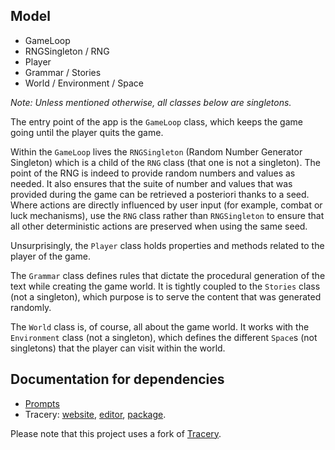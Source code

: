 ## Model

* GameLoop
* RNGSingleton / RNG
* Player
* Grammar / Stories
* World / Environment / Space

*Note: Unless mentioned otherwise, all classes below are singletons.*

The entry point of the app is the `GameLoop` class, which keeps the game going until the player quits the game.

Within the `GameLoop` lives the `RNGSingleton` (Random Number Generator Singleton) which is a child of the `RNG` class (that one is not a singleton). The point of the RNG is indeed to provide random numbers and values as needed. It also ensures that the suite of number and values that was provided during the game can be retrieved a posteriori thanks to a seed. Where actions are directly influenced by user input (for example, combat or luck mechanisms), use the `RNG` class rather than `RNGSingleton` to ensure that all other deterministic actions are preserved when using the same seed.

Unsurprisingly, the `Player` class holds properties and methods related to the player of the game.

The `Grammar` class defines rules that dictate the procedural generation of the text while creating the game world. It is tightly coupled to the `Stories` class (not a singleton), which purpose is to serve the content that was generated randomly.

The `World` class is, of course, all about the game world. It works with the `Environment` class (not a singleton), which defines the different `Space`s (not singletons) that the player can visit within the world.

## Documentation for dependencies
- [Prompts](https://www.npmjs.com/package/prompts)
- Tracery: [website](http://tracery.io/), [editor](http://tracery.io/editor/), [package](https://www.npmjs.com/package/tracery-grammar).

Please note that this project uses a fork of [Tracery](https://github.com/galaxykate/tracery/tree/tracery2).